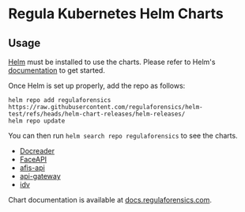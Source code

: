 # Regula Kubernetes Helm Charts

## Usage

[Helm](https://helm.sh) must be installed to use the charts.
Please refer to Helm's [documentation](https://helm.sh/docs/) to get started.

Once Helm is set up properly, add the repo as follows:

```
helm repo add regulaforensics https://raw.githubusercontent.com/regulaforensics/helm-test/refs/heads/helm-chart-releases/helm-releases/
helm repo update
```

You can then run `helm search repo regulaforensics` to see the charts.

- [Docreader](https://github.com/regulaforensics/helm-test/tree/main/charts/docreader)
- [FaceAPI](https://github.com/regulaforensics/helm-test/tree/main/charts/faceapi)
- [afis-api](https://github.com/regulaforensics/helm-test/tree/main/charts/afis-api)
- [api-gateway](https://github.com/regulaforensics/helm-test/tree/main/charts/api-gateway)
- [idv](https://github.com/regulaforensics/helm-test/tree/main/charts/idv)

<!-- Keep full URL links to repo files because this README syncs from main to gh-pages.  -->
Chart documentation is available at [docs.regulaforensics.com](https://docs.regulaforensics.com).
